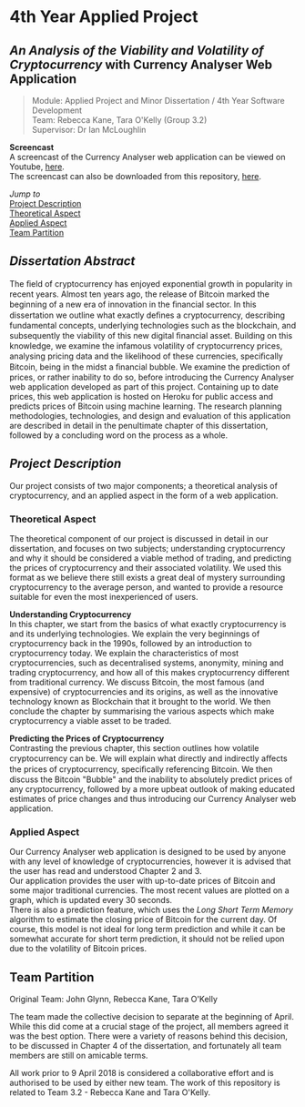 # 4th Year Applied Project  
## *An Analysis of the Viability and Volatility of Cryptocurrency* with Currency Analyser Web Application  

> Module: Applied Project and Minor Dissertation / 4th Year Software Development   
> Team: Rebecca Kane, Tara O'Kelly (Group 3.2)  
> Supervisor: Dr Ian McLoughlin  
  

**Screencast**  
A screencast of the Currency Analyser web application can be viewed on Youtube, [here](https://www.youtube.com/edit?o=U&video_id=lhCsPT0ItoE).  
The screencast can also be downloaded from this repository, [here](https://github.com/rebeccabernie/CurrencyAnalyser/blob/master/Screencast.mp4).  
  
*Jump to*  
[Project Description](#project-description)  
[Theoretical Aspect](#theoretical-aspect)  
[Applied Aspect](#applied-aspect)  
[Team Partition](#team-partition)  


## *Dissertation Abstract*
The ﬁeld of cryptocurrency has enjoyed exponential growth in popularity in recent years. Almost ten years ago, the release of Bitcoin marked the beginning of a new era of innovation in the ﬁnancial sector. In this dissertation we outline what exactly deﬁnes a cryptocurrency, describing fundamental concepts, underlying technologies such as the blockchain, and subsequently the viability of this new digital ﬁnancial asset. Building on this knowledge, we examine the infamous volatility of cryptocurrency prices, analysing pricing data and the likelihood of these currencies, speciﬁcally Bitcoin, being in the midst a ﬁnancial bubble. We examine the prediction of prices, or rather inability to do so, before introducing the Currency Analyser web application developed as part of this project. Containing up to date prices, this web application is hosted on Heroku for public access and predicts prices of Bitcoin using machine learning. The research planning methodologies, technologies, and design and evaluation of this application are described in detail in the penultimate chapter of this dissertation, followed by a concluding word on the process as a whole.

## *Project Description*
Our project consists of two major components; a theoretical analysis of cryptocurrency, and an applied aspect in the form of a web application.  

### Theoretical Aspect  
The theoretical component of our project is discussed in detail in our dissertation, and focuses on two subjects; understanding cryptocurrency and why it should be considered a viable method of trading, and predicting the prices of cryptocurrency and their associated volatility. We used this format as we believe there still exists a great deal of mystery surrounding cryptocurrency to the average person, and wanted to provide a resource suitable for even the most inexperienced of users.  

**Understanding Cryptocurrency**  
In this chapter, we start from the basics of what exactly cryptocurrency is and its underlying technologies. We explain the very beginnings of cryptocurrency back in the 1990s, followed by an introduction to cryptocurrency today. We explain the characteristics of most cryptocurrencies, such as decentralised systems, anonymity, mining and trading cryptocurrency, and how all of this makes cryptocurrency different from traditional currency. We discuss Bitcoin, the most famous (and expensive) of cryptocurrencies and its origins, as well as the innovative technology known as Blockchain that it brought to the world. We then conclude the chapter by summarising the various aspects which make cryptocurrency a viable asset to be traded.  

**Predicting the Prices of Cryptocurrency**  
Contrasting the previous chapter, this section outlines how volatile cryptocurrency can be. We will explain what directly and indirectly aﬀects the prices of cryptocurrency, speciﬁcally referencing Bitcoin. We then discuss the Bitcoin "Bubble" and the inability to absolutely predict prices of any cryptocurrency, followed by a more upbeat outlook of making educated estimates of price changes and thus introducing our Currency Analyser web application.  

### Applied Aspect
Our Currency Analyser web application is designed to be used by anyone with any level of knowledge of cryptocurrencies, however it is advised that the user has read and understood Chapter 2 and 3.  
Our application provides the user with up-to-date prices of Bitcoin and some major traditional currencies. The most recent values are plotted on a graph, which is updated every 30 seconds.  
There is also a prediction feature, which uses the *Long Short Term Memory* algorithm to estimate the closing price of Bitcoin for the current day. Of course, this model is not ideal for long term prediction and while it can be somewhat accurate for short term prediction, it should not be relied upon due to the volatility of Bitcoin prices.  

## Team Partition
Original Team: John Glynn, Rebecca Kane, Tara O'Kelly  

The team made the collective decision to separate at the beginning of April. While this did come at a crucial stage of the project, all members agreed it was the best option. There were a variety of reasons behind this decision, to be discussed in Chapter 4 of the dissertation, and fortunately all team members are still on amicable terms.  

All work prior to 9 April 2018 is considered a collaborative effort and is authorised to be used by either new team. The work of this repository is related to Team 3.2 - Rebecca Kane and Tara O'Kelly.  
